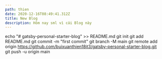 ```yaml
---
path: thien
date: 2020-12-16T08:49:41.312Z
title: New Blog
description: Hôm nay sml vì cái Blog này
---
```

echo "# gatsby-personal-starter-blog" >> README.md
git init
git add README.md
git commit -m "first commit"
git branch -M main
git remote add origin https://github.com/buixuanthien18it3/gatsby-personal-starter-blog.git
git push -u origin main